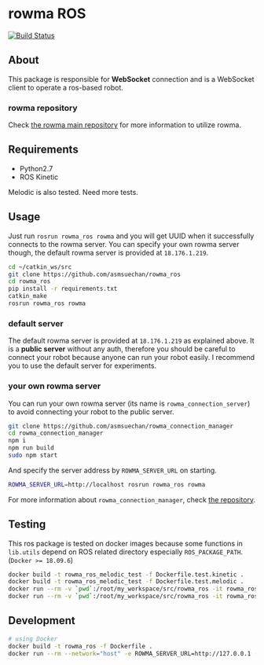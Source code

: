 # rowma ROS
[![Build Status](https://travis-ci.com/asmsuechan/rowma_ros.svg?branch=master)](https://travis-ci.com/asmsuechan/rowma_ros)

## About
This package is responsible for **WebSocket** connection and is a WebSocket client to operate a ros-based robot.

### rowma repository
Check [the rowma main repository](https://github.com/asmsuechan/rowma) for more information to utilize rowma.

## Requirements
* Python2.7
* ROS Kinetic

Melodic is also tested. Need more tests.

## Usage
Just run `rosrun rowma_ros rowma` and you will get UUID when it successfully connects to the rowma server. You can specify your own rowma server though, the default rowma server is provided at `18.176.1.219`.

```sh
cd ~/catkin_ws/src
git clone https://github.com/asmsuechan/rowma_ros
cd rowma_ros
pip install -r requirements.txt
catkin_make
rosrun rowma_ros rowma
```

### default server
The default rowma server is provided at `18.176.1.219` as explained above. It is a **public server** without any auth, therefore you should be careful to connect your robot because anyone can run your robot easily. I recommend you to use the default server for experiments.

### your own rowma server
You can run your own rowma server (its name is `rowma_connection_server`) to avoid connecting your robot to the public server.

```sh
git clone https://github.com/asmsuechan/rowma_connection_manager
cd rowma_connection_manager
npm i
npm run build
sudo npm start
```

And specify the server address by `ROWMA_SERVER_URL` on starting.

```sh
ROWMA_SERVER_URL=http://localhost rosrun rowma_ros rowma
```

For more information about `rowma_connection_manager`, check [the repository](https://github.com/asmsuechan/rowma_connection_manager).

## Testing
This ros package is tested on docker images because some functions in `lib.utils` depend on ROS related directory especially `ROS_PACKAGE_PATH`. (`Docker >= 18.09.6`)

```sh
docker build -t rowma_ros_melodic_test -f Dockerfile.test.kinetic .
docker build -t rowma_ros_melodic_test -f Dockerfile.test.melodic .
docker run --rm -v `pwd`:/root/my_workspace/src/rowma_ros -it rowma_ros_kinetic_test
docker run --rm -v `pwd`:/root/my_workspace/src/rowma_ros -it rowma_ros_melodic_test
```

## Development
```sh
# using Docker
docker build -t rowma_ros -f Dockerfile .
docker run --rm --network="host" -e ROWMA_SERVER_URL=http://127.0.0.1 -it rowma_ros
```
